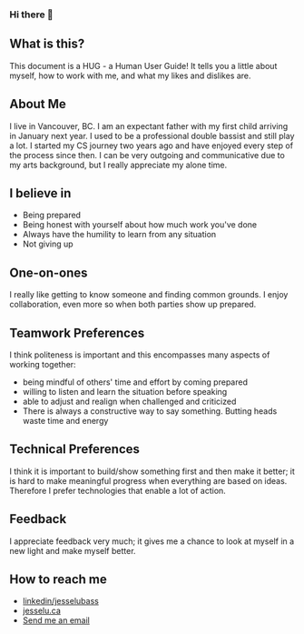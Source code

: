 ### Hi there 👋

## What is this?
This document is a HUG - a Human User Guide! It tells you a little about myself, how to work with me, and what my likes and dislikes are.

## About Me 
I live in Vancouver, BC. I am an expectant father with my first child arriving in January next year. I used to be a professional double bassist and still play a lot. 
I started my CS journey two years ago and have enjoyed every step of the process since then. I can be very outgoing and communicative due to my arts background, but I really appreciate my alone time. 

## I believe in 
- Being prepared 
- Being honest with yourself about how much work you've done 
- Always have the humility to learn from any situation
- Not giving up 

## One-on-ones 
I really like getting to know someone and finding common grounds. 
I enjoy collaboration, even more so when both parties show up prepared. 

## Teamwork Preferences 
I think politeness is important and this encompasses many aspects of working together:
- being mindful of others' time and effort by coming prepared 
- willing to listen and learn the situation before speaking
- able to adjust and realign when challenged and criticized
- There is always a constructive way to say something. Butting heads waste time and energy 

## Technical Preferences 
I think it is important to build/show something first and then make it better; it is hard to make meaningful progress when everything are based on ideas.
Therefore I prefer technologies that enable a lot of action.

## Feedback 
I appreciate feedback very much; it gives me a chance to look at myself in a new light and make myself better.

## How to reach me 
- [linkedin/jesselubass](https://www.linkedin.com/in/jesselumusic/)
- [jesselu.ca](https://www.jesselu.ca)
- [Send me an email](mailto:jesse.lu95@gmail.com)



<!--
**JesseLuBass/jesselubass** is a ✨ _special_ ✨ repository because its `README.md` (this file) appears on your GitHub profile.

Here are some ideas to get you started:

- 🔭 I’m currently working on ...
- 🌱 I’m currently learning ...
- 👯 I’m looking to collaborate on ...
- 🤔 I’m looking for help with ...
- 💬 Ask me about ...
- 📫 How to reach me: ...
- 😄 Pronouns: ...
- ⚡ Fun fact: ...
-->
